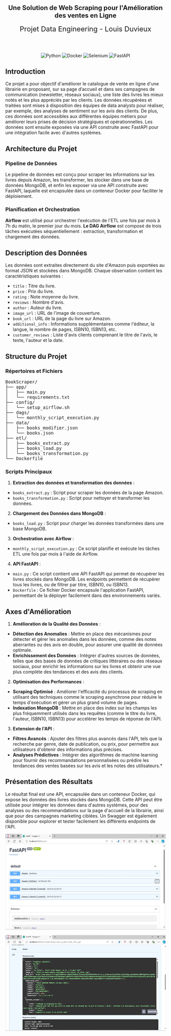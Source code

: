 <h2 align="center" style="font-size: 20px;">Une Solution de Web Scraping pour l'Amélioration des ventes en Ligne</h2>

<div align="center" style="font-size: 22px;">Projet Data Engineering - Louis Duvieux</div>

<br><br>

<p align="center">
  <img src="https://icon.icepanel.io/Technology/svg/Python.svg" alt="Python" height="80">
  <img src="https://icon.icepanel.io/Technology/svg/Docker.svg" alt="Docker" height="80">
  <img src="https://icon.icepanel.io/Technology/svg/Selenium.svg" alt="Selenium" height="80">
  <img src="https://icon.icepanel.io/Technology/svg/FastAPI.svg" alt="FastAPI" height="80">
</p>





## Introduction

Ce projet a pour objectif d'améliorer le catalogue de vente en ligne d'une librairie en proposant, sur sa page d’accueil et dans ses campagnes de communication (newsletter, réseaux sociaux), une liste des livres les mieux notés et les plus appréciés par les clients. Les données récupérées et traitées sont mises à disposition des équipes de data analysts pour réaliser, par exemple, des analyses de sentiment sur les avis des clients. De plus, ces données sont accessibles aux différentes équipes métiers pour améliorer leurs prises de décision stratégiques et opérationnelles. Les données sont ensuite exposées via une API construite avec FastAPI pour une intégration facile avec d'autres systèmes.

## Architecture du Projet

### Pipeline de Données

Le pipeline de données est conçu pour scraper les informations sur les livres depuis Amazon, les transformer, les stocker dans une base de données MongoDB, et enfin les exposer via une API construite avec FastAPI, laquelle est encapsulée dans un conteneur Docker pour faciliter le déploiement.

### Planification et Orchestration

**Airflow** est utilisé pour orchestrer l'exécution de l'ETL une fois par mois à 7h du matin, le premier jour du mois.
**Le DAG Airflow** est composé de trois tâches exécutées séquentiellement : extraction, transformation et chargement des données.

## Description des Données
Les données sont extraites directement du site d'Amazon puis exportées au format JSON et stockées dans MongoDB. Chaque observation contient les caractéristiques suivantes :

- `title` : Titre du livre.
- `price` : Prix du livre.
- `rating` : Note moyenne du livre.
- `reviews` : Nombre d'avis.
- `author` : Auteur du livre.
- `image_url` : URL de l'image de couverture.
- `book_url` : URL de la page du livre sur Amazon.
- `additional_info` : Informations supplémentaires comme l'éditeur, la langue, le nombre de pages, ISBN10, ISBN13, etc.
- `customer_reviews` : Liste d'avis clients comprenant le titre de l'avis, le texte, l'auteur et la date.


## Structure du Projet


### Répertoires et Fichiers

<pre>
BookScraper/
├── app/
│   ├── main.py
│   └── requirements.txt
├── config/
│   └── setup_airflow.sh
├── dags/
│   └── monthly_script_execution.py
├── data/
│   ├── books_modifier.json
│   └── books.json
├── etl/
│   ├── books_extract.py
│   ├── books_load.py
│   └── books_transformation.py
└── Dockerfile
</pre>

### Scripts Principaux

1. **Extraction des données et transformation des données** :

  - `books_extract.py` : Script pour scraper les données de la page Amazon.
  - `books_transformation.py` : Script pour nettoyer et transformer les données.

2. **Chargement des Données dans MongoDB** :

  - `books_load.py` : Script pour charger les données transformées dans une base MongoDB.

3. **Orchestration avec Airflow** :

  - `monthly_script_execution.py` : Ce script planifie et exécute les tâches ETL une fois par mois à l'aide de Airflow.

4. **API FastAPI** :

  - `main.py` : Ce script contient une API FastAPI qui permet de récupérer les livres stockés dans MongoDB. Les endpoints permettent de récupérer tous les livres, ou de filtrer par titre, ISBN10, ou ISBN13.
  - `Dockerfile` : Ce fichier Docker encapsule l'application FastAPI, permettant de la déployer facilement dans des environnements variés.


## Axes d'Amélioration

1. **Amélioration de la Qualité des Données** :

  - **Détection des Anomalies** : Mettre en place des mécanismes pour détecter et gérer les anomalies dans les données, comme des notes aberrantes ou des avis en double, pour assurer une qualité de données optimale.
  - **Enrichissement des Données** : Intégrer d'autres sources de données, telles que des bases de données de critiques littéraires ou des réseaux sociaux, pour enrichir les informations sur les livres et obtenir une vue plus complète des tendances et des avis des clients.

2. **Optimisation des Performances** :

  - **Scraping Optimisé** : Améliorer l'efficacité du processus de scraping en utilisant des techniques comme le scraping asynchrone pour réduire le temps d'exécution et gérer un plus grand volume de pages.
  - **Indexation MongoDB** : Mettre en place des index sur les champs les plus fréquemment utilisés dans les requêtes (comme le titre du livre, l'auteur, ISBN10, ISBN13) pour accélérer les temps de réponse de l'API.

3. **Extension de l'API** :

  - **Filtres Avancés** : Ajouter des filtres plus avancés dans l'API, tels que la recherche par genre, date de publication, ou prix, pour permettre aux utilisateurs d'obtenir des informations plus précises.
  - **Analyses Prédictives** : Intégrer des algorithmes de machine learning pour fournir des recommandations personnalisées ou prédire les tendances des ventes basées sur les avis et les notes des utilisateurs.*

## Présentation des Résultats
Le résultat final est une API, encapsulée dans un conteneur Docker, qui expose les données des livres stockés dans MongoDB. Cette API peut être utilisée pour intégrer les données dans d'autres systèmes, pour des analyses ou des recommandations sur la page d'accueil de la librairie, ainsi que pour des campagnes marketing ciblées. Un Swagger est également disponible pour explorer et tester facilement les différents endpoints de l'API.

<p align="center">
  <img src="FastAPI_swagger.jpg" alt="résultat" height="300">
</p>

<p align="center">
  <img src="resultat_swagger.jpg" alt="résultat" height="300">
</p>

